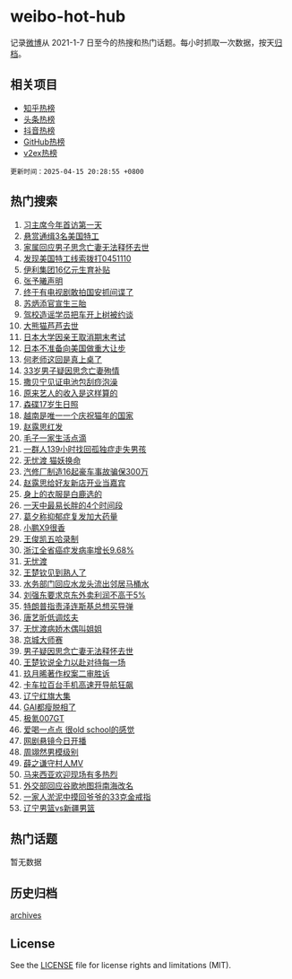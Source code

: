 # weibo-hot-hub

记录[微博](https://www.weibo.com)从 2021-1-7 日至今的热搜和热门话题。每小时抓取一次数据，按天[归档](archives)。

## 相关项目

- [知乎热榜](https://github.com/lonnyzhang423/zhihu-hot-hub)
- [头条热榜](https://github.com/lonnyzhang423/toutiao-hot-hub)
- [抖音热榜](https://github.com/lonnyzhang423/douyin-hot-hub)
- [GitHub热榜](https://github.com/lonnyzhang423/github-hot-hub)
- [v2ex热榜](https://github.com/lonnyzhang423/v2ex-hot-hub)


`更新时间：2025-04-15 20:28:55 +0800`

## 热门搜索

1. [习主席今年首访第一天](https://m.weibo.cn/search?containerid=100103type%3D1%26t%3D10%26q%3D%23%E4%B9%A0%E4%B8%BB%E5%B8%AD%E4%BB%8A%E5%B9%B4%E9%A6%96%E8%AE%BF%E7%AC%AC%E4%B8%80%E5%A4%A9%23&stream_entry_id=51&isnewpage=1&extparam=seat%3D1%26cate%3D10103%26dgr%3D0%26filter_type%3Drealtimehot%26stream_entry_id%3D51%26c_type%3D51%26pos%3D0%26q%3D%2523%25E4%25B9%25A0%25E4%25B8%25BB%25E5%25B8%25AD%25E4%25BB%258A%25E5%25B9%25B4%25E9%25A6%2596%25E8%25AE%25BF%25E7%25AC%25AC%25E4%25B8%2580%25E5%25A4%25A9%2523%26display_time%3D1744720134%26pre_seqid%3D17447201343970411768323)
1. [悬赏通缉3名美国特工](https://m.weibo.cn/search?containerid=100103type%3D1%26t%3D10%26q%3D%23%E6%82%AC%E8%B5%8F%E9%80%9A%E7%BC%893%E5%90%8D%E7%BE%8E%E5%9B%BD%E7%89%B9%E5%B7%A5%23&stream_entry_id=31&isnewpage=1&extparam=seat%3D1%26cate%3D5001%26lcate%3D5001%26stream_entry_id%3D31%26band_rank%3D1%26q%3D%2523%25E6%2582%25AC%25E8%25B5%258F%25E9%2580%259A%25E7%25BC%25893%25E5%2590%258D%25E7%25BE%258E%25E5%259B%25BD%25E7%2589%25B9%25E5%25B7%25A5%2523%26dgr%3D0%26realpos%3D1%26filter_type%3Drealtimehot%26pos%3D0%26c_type%3D31%26flag%3D0%26display_time%3D1744720134%26pre_seqid%3D17447201343970411768323)
1. [家属回应男子思念亡妻无法释怀去世](https://m.weibo.cn/search?containerid=100103type%3D1%26t%3D10%26q%3D%23%E5%AE%B6%E5%B1%9E%E5%9B%9E%E5%BA%94%E7%94%B7%E5%AD%90%E6%80%9D%E5%BF%B5%E4%BA%A1%E5%A6%BB%E6%97%A0%E6%B3%95%E9%87%8A%E6%80%80%E5%8E%BB%E4%B8%96%23&stream_entry_id=31&isnewpage=1&extparam=seat%3D1%26cate%3D5001%26lcate%3D5001%26stream_entry_id%3D31%26band_rank%3D2%26q%3D%2523%25E5%25AE%25B6%25E5%25B1%259E%25E5%259B%259E%25E5%25BA%2594%25E7%2594%25B7%25E5%25AD%2590%25E6%2580%259D%25E5%25BF%25B5%25E4%25BA%25A1%25E5%25A6%25BB%25E6%2597%25A0%25E6%25B3%2595%25E9%2587%258A%25E6%2580%2580%25E5%258E%25BB%25E4%25B8%2596%2523%26dgr%3D0%26realpos%3D2%26filter_type%3Drealtimehot%26pos%3D1%26c_type%3D31%26flag%3D1%26display_time%3D1744720134%26pre_seqid%3D17447201343970411768323)
1. [发现美国特工线索拨打0451110](https://m.weibo.cn/search?containerid=100103type%3D1%26t%3D10%26q%3D%23%E5%8F%91%E7%8E%B0%E7%BE%8E%E5%9B%BD%E7%89%B9%E5%B7%A5%E7%BA%BF%E7%B4%A2%E6%8B%A8%E6%89%930451110%23&stream_entry_id=31&isnewpage=1&extparam=seat%3D1%26cate%3D5001%26lcate%3D5001%26stream_entry_id%3D31%26band_rank%3D3%26q%3D%2523%25E5%258F%2591%25E7%258E%25B0%25E7%25BE%258E%25E5%259B%25BD%25E7%2589%25B9%25E5%25B7%25A5%25E7%25BA%25BF%25E7%25B4%25A2%25E6%258B%25A8%25E6%2589%25930451110%2523%26dgr%3D0%26realpos%3D3%26filter_type%3Drealtimehot%26pos%3D2%26c_type%3D31%26flag%3D0%26display_time%3D1744720134%26pre_seqid%3D17447201343970411768323)
1. [伊利集团16亿元生育补贴](https://m.weibo.cn/search?containerid=100103type%3D1%26t%3D10%26q%3D%23%E4%BC%8A%E5%88%A9%E9%9B%86%E5%9B%A216%E4%BA%BF%E5%85%83%E7%94%9F%E8%82%B2%E8%A1%A5%E8%B4%B4%23&stream_entry_id=31&isnewpage=1&extparam=seat%3D1%26cate%3D5001%26is_ad_pos%3D1%26lcate%3D5001%26stream_entry_id%3D31%26band_rank%3D4%26q%3D%2523%25E4%25BC%258A%25E5%2588%25A9%25E9%259B%2586%25E5%259B%25A216%25E4%25BA%25BF%25E5%2585%2583%25E7%2594%259F%25E8%2582%25B2%25E8%25A1%25A5%25E8%25B4%25B4%2523%26dgr%3D0%26adid%3D282710%26filter_type%3Drealtimehot%26pos%3D3%26c_type%3D31%26topic_ad%3D1%26display_time%3D1744720134%26pre_seqid%3D17447201343970411768323)
1. [张予曦声明](https://m.weibo.cn/search?containerid=100103type%3D1%26t%3D10%26q%3D%E5%BC%A0%E4%BA%88%E6%9B%A6%E5%A3%B0%E6%98%8E&stream_entry_id=31&isnewpage=1&extparam=seat%3D1%26cate%3D5001%26lcate%3D5001%26stream_entry_id%3D31%26band_rank%3D4%26q%3D%25E5%25BC%25A0%25E4%25BA%2588%25E6%259B%25A6%25E5%25A3%25B0%25E6%2598%258E%26dgr%3D0%26realpos%3D4%26filter_type%3Drealtimehot%26pos%3D4%26c_type%3D31%26flag%3D1%26display_time%3D1744720134%26pre_seqid%3D17447201343970411768323)
1. [终于有电视剧敢拍国安抓间谍了](https://m.weibo.cn/search?containerid=100103type%3D1%26t%3D10%26q%3D%E7%BB%88%E4%BA%8E%E6%9C%89%E7%94%B5%E8%A7%86%E5%89%A7%E6%95%A2%E6%8B%8D%E5%9B%BD%E5%AE%89%E6%8A%93%E9%97%B4%E8%B0%8D%E4%BA%86&stream_entry_id=31&isnewpage=1&extparam=seat%3D1%26cate%3D5001%26lcate%3D5001%26stream_entry_id%3D31%26band_rank%3D5%26q%3D%25E7%25BB%2588%25E4%25BA%258E%25E6%259C%2589%25E7%2594%25B5%25E8%25A7%2586%25E5%2589%25A7%25E6%2595%25A2%25E6%258B%258D%25E5%259B%25BD%25E5%25AE%2589%25E6%258A%2593%25E9%2597%25B4%25E8%25B0%258D%25E4%25BA%2586%26dgr%3D0%26realpos%3D5%26filter_type%3Drealtimehot%26pos%3D5%26c_type%3D31%26flag%3D1%26display_time%3D1744720134%26pre_seqid%3D17447201343970411768323)
1. [苏炳添官宣生三胎](https://m.weibo.cn/search?containerid=100103type%3D1%26t%3D10%26q%3D%23%E8%8B%8F%E7%82%B3%E6%B7%BB%E5%AE%98%E5%AE%A3%E7%94%9F%E4%B8%89%E8%83%8E%23&stream_entry_id=31&isnewpage=1&extparam=seat%3D1%26cate%3D5001%26lcate%3D5001%26stream_entry_id%3D31%26band_rank%3D6%26q%3D%2523%25E8%258B%258F%25E7%2582%25B3%25E6%25B7%25BB%25E5%25AE%2598%25E5%25AE%25A3%25E7%2594%259F%25E4%25B8%2589%25E8%2583%258E%2523%26dgr%3D0%26realpos%3D6%26filter_type%3Drealtimehot%26pos%3D6%26c_type%3D31%26flag%3D1%26display_time%3D1744720134%26pre_seqid%3D17447201343970411768323)
1. [驾校造谣学员把车开上树被约谈](https://m.weibo.cn/search?containerid=100103type%3D1%26t%3D10%26q%3D%23%E9%A9%BE%E6%A0%A1%E9%80%A0%E8%B0%A3%E5%AD%A6%E5%91%98%E6%8A%8A%E8%BD%A6%E5%BC%80%E4%B8%8A%E6%A0%91%E8%A2%AB%E7%BA%A6%E8%B0%88%23&stream_entry_id=31&isnewpage=1&extparam=seat%3D1%26cate%3D5001%26is_ad_pos%3D1%26lcate%3D5001%26stream_entry_id%3D31%26band_rank%3D7%26q%3D%2523%25E9%25A9%25BE%25E6%25A0%25A1%25E9%2580%25A0%25E8%25B0%25A3%25E5%25AD%25A6%25E5%2591%2598%25E6%258A%258A%25E8%25BD%25A6%25E5%25BC%2580%25E4%25B8%258A%25E6%25A0%2591%25E8%25A2%25AB%25E7%25BA%25A6%25E8%25B0%2588%2523%26dgr%3D0%26adid%3D282935%26filter_type%3Drealtimehot%26pos%3D7%26c_type%3D31%26display_time%3D1744720134%26pre_seqid%3D17447201343970411768323)
1. [大熊猫芦芦去世](https://m.weibo.cn/search?containerid=100103type%3D1%26t%3D10%26q%3D%23%E5%A4%A7%E7%86%8A%E7%8C%AB%E8%8A%A6%E8%8A%A6%E5%8E%BB%E4%B8%96%23&stream_entry_id=31&isnewpage=1&extparam=seat%3D1%26cate%3D5001%26lcate%3D5001%26stream_entry_id%3D31%26band_rank%3D7%26q%3D%2523%25E5%25A4%25A7%25E7%2586%258A%25E7%258C%25AB%25E8%258A%25A6%25E8%258A%25A6%25E5%258E%25BB%25E4%25B8%2596%2523%26dgr%3D0%26realpos%3D7%26filter_type%3Drealtimehot%26pos%3D8%26c_type%3D31%26flag%3D0%26display_time%3D1744720134%26pre_seqid%3D17447201343970411768323)
1. [日本大学因亲王取消期末考试](https://m.weibo.cn/search?containerid=100103type%3D1%26t%3D10%26q%3D%E6%97%A5%E6%9C%AC%E5%A4%A7%E5%AD%A6%E5%9B%A0%E4%BA%B2%E7%8E%8B%E5%8F%96%E6%B6%88%E6%9C%9F%E6%9C%AB%E8%80%83%E8%AF%95&stream_entry_id=31&isnewpage=1&extparam=seat%3D1%26cate%3D5001%26lcate%3D5001%26stream_entry_id%3D31%26band_rank%3D8%26q%3D%25E6%2597%25A5%25E6%259C%25AC%25E5%25A4%25A7%25E5%25AD%25A6%25E5%259B%25A0%25E4%25BA%25B2%25E7%258E%258B%25E5%258F%2596%25E6%25B6%2588%25E6%259C%259F%25E6%259C%25AB%25E8%2580%2583%25E8%25AF%2595%26dgr%3D0%26realpos%3D8%26filter_type%3Drealtimehot%26pos%3D9%26c_type%3D31%26flag%3D1%26display_time%3D1744720134%26pre_seqid%3D17447201343970411768323)
1. [日本不准备向美国做重大让步](https://m.weibo.cn/search?containerid=100103type%3D1%26t%3D10%26q%3D%23%E6%97%A5%E6%9C%AC%E4%B8%8D%E5%87%86%E5%A4%87%E5%90%91%E7%BE%8E%E5%9B%BD%E5%81%9A%E9%87%8D%E5%A4%A7%E8%AE%A9%E6%AD%A5%23&stream_entry_id=31&isnewpage=1&extparam=seat%3D1%26cate%3D5001%26lcate%3D5001%26stream_entry_id%3D31%26band_rank%3D9%26q%3D%2523%25E6%2597%25A5%25E6%259C%25AC%25E4%25B8%258D%25E5%2587%2586%25E5%25A4%2587%25E5%2590%2591%25E7%25BE%258E%25E5%259B%25BD%25E5%2581%259A%25E9%2587%258D%25E5%25A4%25A7%25E8%25AE%25A9%25E6%25AD%25A5%2523%26dgr%3D0%26realpos%3D9%26filter_type%3Drealtimehot%26pos%3D10%26c_type%3D31%26flag%3D0%26display_time%3D1744720134%26pre_seqid%3D17447201343970411768323)
1. [何老师这回是真上桌了](https://m.weibo.cn/search?containerid=100103type%3D1%26t%3D10%26q%3D%E4%BD%95%E8%80%81%E5%B8%88%E8%BF%99%E5%9B%9E%E6%98%AF%E7%9C%9F%E4%B8%8A%E6%A1%8C%E4%BA%86&stream_entry_id=31&isnewpage=1&extparam=seat%3D1%26cate%3D5001%26lcate%3D5001%26stream_entry_id%3D31%26band_rank%3D10%26q%3D%25E4%25BD%2595%25E8%2580%2581%25E5%25B8%2588%25E8%25BF%2599%25E5%259B%259E%25E6%2598%25AF%25E7%259C%259F%25E4%25B8%258A%25E6%25A1%258C%25E4%25BA%2586%26dgr%3D0%26realpos%3D10%26filter_type%3Drealtimehot%26pos%3D11%26c_type%3D31%26flag%3D0%26display_time%3D1744720134%26pre_seqid%3D17447201343970411768323)
1. [33岁男子疑因思念亡妻殉情](https://m.weibo.cn/search?containerid=100103type%3D1%26t%3D10%26q%3D%2333%E5%B2%81%E7%94%B7%E5%AD%90%E7%96%91%E5%9B%A0%E6%80%9D%E5%BF%B5%E4%BA%A1%E5%A6%BB%E6%AE%89%E6%83%85%23&stream_entry_id=31&isnewpage=1&extparam=seat%3D1%26cate%3D5001%26lcate%3D5001%26stream_entry_id%3D31%26band_rank%3D11%26q%3D%252333%25E5%25B2%2581%25E7%2594%25B7%25E5%25AD%2590%25E7%2596%2591%25E5%259B%25A0%25E6%2580%259D%25E5%25BF%25B5%25E4%25BA%25A1%25E5%25A6%25BB%25E6%25AE%2589%25E6%2583%2585%2523%26dgr%3D0%26realpos%3D11%26filter_type%3Drealtimehot%26pos%3D12%26c_type%3D31%26flag%3D1%26display_time%3D1744720134%26pre_seqid%3D17447201343970411768323)
1. [撒贝宁见证电池包刮痧泡澡](https://m.weibo.cn/search?containerid=100103type%3D1%26t%3D10%26q%3D%23%E6%92%92%E8%B4%9D%E5%AE%81%E8%A7%81%E8%AF%81%E7%94%B5%E6%B1%A0%E5%8C%85%E5%88%AE%E7%97%A7%E6%B3%A1%E6%BE%A1%23&stream_entry_id=31&isnewpage=1&extparam=seat%3D1%26cate%3D5001%26lcate%3D5001%26stream_entry_id%3D31%26band_rank%3D12%26q%3D%2523%25E6%2592%2592%25E8%25B4%259D%25E5%25AE%2581%25E8%25A7%2581%25E8%25AF%2581%25E7%2594%25B5%25E6%25B1%25A0%25E5%258C%2585%25E5%2588%25AE%25E7%2597%25A7%25E6%25B3%25A1%25E6%25BE%25A1%2523%26dgr%3D0%26realpos%3D12%26filter_type%3Drealtimehot%26pos%3D13%26c_type%3D31%26flag%3D1%26display_time%3D1744720134%26pre_seqid%3D17447201343970411768323)
1. [原来艺人的收入是这样算的](https://m.weibo.cn/search?containerid=100103type%3D1%26t%3D10%26q%3D%23%E5%8E%9F%E6%9D%A5%E8%89%BA%E4%BA%BA%E7%9A%84%E6%94%B6%E5%85%A5%E6%98%AF%E8%BF%99%E6%A0%B7%E7%AE%97%E7%9A%84%23&stream_entry_id=31&isnewpage=1&extparam=seat%3D1%26cate%3D5001%26lcate%3D5001%26stream_entry_id%3D31%26band_rank%3D13%26q%3D%2523%25E5%258E%259F%25E6%259D%25A5%25E8%2589%25BA%25E4%25BA%25BA%25E7%259A%2584%25E6%2594%25B6%25E5%2585%25A5%25E6%2598%25AF%25E8%25BF%2599%25E6%25A0%25B7%25E7%25AE%2597%25E7%259A%2584%2523%26dgr%3D0%26realpos%3D13%26filter_type%3Drealtimehot%26pos%3D14%26c_type%3D31%26flag%3D2%26display_time%3D1744720134%26pre_seqid%3D17447201343970411768323)
1. [森碟17岁生日照](https://m.weibo.cn/search?containerid=100103type%3D1%26t%3D10%26q%3D%23%E6%A3%AE%E7%A2%9F17%E5%B2%81%E7%94%9F%E6%97%A5%E7%85%A7%23&stream_entry_id=31&isnewpage=1&extparam=seat%3D1%26cate%3D5001%26lcate%3D5001%26stream_entry_id%3D31%26band_rank%3D14%26q%3D%2523%25E6%25A3%25AE%25E7%25A2%259F17%25E5%25B2%2581%25E7%2594%259F%25E6%2597%25A5%25E7%2585%25A7%2523%26dgr%3D0%26realpos%3D14%26filter_type%3Drealtimehot%26pos%3D15%26c_type%3D31%26flag%3D2%26display_time%3D1744720134%26pre_seqid%3D17447201343970411768323)
1. [越南是唯一一个庆祝猫年的国家](https://m.weibo.cn/search?containerid=100103type%3D1%26t%3D10%26q%3D%23%E8%B6%8A%E5%8D%97%E6%98%AF%E5%94%AF%E4%B8%80%E4%B8%80%E4%B8%AA%E5%BA%86%E7%A5%9D%E7%8C%AB%E5%B9%B4%E7%9A%84%E5%9B%BD%E5%AE%B6%23&stream_entry_id=31&isnewpage=1&extparam=seat%3D1%26cate%3D5001%26lcate%3D5001%26stream_entry_id%3D31%26band_rank%3D15%26q%3D%2523%25E8%25B6%258A%25E5%258D%2597%25E6%2598%25AF%25E5%2594%25AF%25E4%25B8%2580%25E4%25B8%2580%25E4%25B8%25AA%25E5%25BA%2586%25E7%25A5%259D%25E7%258C%25AB%25E5%25B9%25B4%25E7%259A%2584%25E5%259B%25BD%25E5%25AE%25B6%2523%26dgr%3D0%26realpos%3D15%26filter_type%3Drealtimehot%26pos%3D16%26c_type%3D31%26flag%3D1%26display_time%3D1744720134%26pre_seqid%3D17447201343970411768323)
1. [赵露思红发](https://m.weibo.cn/search?containerid=100103type%3D1%26t%3D10%26q%3D%23%E8%B5%B5%E9%9C%B2%E6%80%9D%E7%BA%A2%E5%8F%91%23&stream_entry_id=31&isnewpage=1&extparam=seat%3D1%26cate%3D5001%26lcate%3D5001%26stream_entry_id%3D31%26band_rank%3D16%26q%3D%2523%25E8%25B5%25B5%25E9%259C%25B2%25E6%2580%259D%25E7%25BA%25A2%25E5%258F%2591%2523%26dgr%3D0%26realpos%3D16%26filter_type%3Drealtimehot%26pos%3D17%26c_type%3D31%26flag%3D0%26display_time%3D1744720134%26pre_seqid%3D17447201343970411768323)
1. [毛子一家生活点滴](https://m.weibo.cn/search?containerid=100103type%3D1%26t%3D10%26q%3D%E6%AF%9B%E5%AD%90%E4%B8%80%E5%AE%B6%E7%94%9F%E6%B4%BB%E7%82%B9%E6%BB%B4&stream_entry_id=31&isnewpage=1&extparam=seat%3D1%26cate%3D5001%26lcate%3D5001%26stream_entry_id%3D31%26band_rank%3D17%26q%3D%25E6%25AF%259B%25E5%25AD%2590%25E4%25B8%2580%25E5%25AE%25B6%25E7%2594%259F%25E6%25B4%25BB%25E7%2582%25B9%25E6%25BB%25B4%26dgr%3D0%26realpos%3D17%26filter_type%3Drealtimehot%26pos%3D18%26c_type%3D31%26flag%3D1%26display_time%3D1744720134%26pre_seqid%3D17447201343970411768323)
1. [一群人139小时找回孤独症走失男孩](https://m.weibo.cn/search?containerid=100103type%3D1%26t%3D10%26q%3D%23%E4%B8%80%E7%BE%A4%E4%BA%BA139%E5%B0%8F%E6%97%B6%E6%89%BE%E5%9B%9E%E5%AD%A4%E7%8B%AC%E7%97%87%E8%B5%B0%E5%A4%B1%E7%94%B7%E5%AD%A9%23&stream_entry_id=31&isnewpage=1&extparam=seat%3D1%26cate%3D5001%26lcate%3D5001%26stream_entry_id%3D31%26band_rank%3D18%26q%3D%2523%25E4%25B8%2580%25E7%25BE%25A4%25E4%25BA%25BA139%25E5%25B0%258F%25E6%2597%25B6%25E6%2589%25BE%25E5%259B%259E%25E5%25AD%25A4%25E7%258B%25AC%25E7%2597%2587%25E8%25B5%25B0%25E5%25A4%25B1%25E7%2594%25B7%25E5%25AD%25A9%2523%26dgr%3D0%26realpos%3D18%26filter_type%3Drealtimehot%26pos%3D19%26c_type%3D31%26flag%3D32768%26display_time%3D1744720134%26pre_seqid%3D17447201343970411768323)
1. [无忧渡 猫妖换命](https://m.weibo.cn/search?containerid=100103type%3D1%26t%3D10%26q%3D%E6%97%A0%E5%BF%A7%E6%B8%A1+%E7%8C%AB%E5%A6%96%E6%8D%A2%E5%91%BD&stream_entry_id=31&isnewpage=1&extparam=seat%3D1%26cate%3D5001%26lcate%3D5001%26stream_entry_id%3D31%26band_rank%3D19%26q%3D%25E6%2597%25A0%25E5%25BF%25A7%25E6%25B8%25A1%2520%25E7%258C%25AB%25E5%25A6%2596%25E6%258D%25A2%25E5%2591%25BD%26dgr%3D0%26realpos%3D19%26filter_type%3Drealtimehot%26pos%3D20%26c_type%3D31%26flag%3D1%26display_time%3D1744720134%26pre_seqid%3D17447201343970411768323)
1. [汽修厂制造16起豪车事故骗保300万](https://m.weibo.cn/search?containerid=100103type%3D1%26t%3D10%26q%3D%23%E6%B1%BD%E4%BF%AE%E5%8E%82%E5%88%B6%E9%80%A016%E8%B5%B7%E8%B1%AA%E8%BD%A6%E4%BA%8B%E6%95%85%E9%AA%97%E4%BF%9D300%E4%B8%87%23&stream_entry_id=31&isnewpage=1&extparam=seat%3D1%26cate%3D5001%26lcate%3D5001%26stream_entry_id%3D31%26band_rank%3D20%26q%3D%2523%25E6%25B1%25BD%25E4%25BF%25AE%25E5%258E%2582%25E5%2588%25B6%25E9%2580%25A016%25E8%25B5%25B7%25E8%25B1%25AA%25E8%25BD%25A6%25E4%25BA%258B%25E6%2595%2585%25E9%25AA%2597%25E4%25BF%259D300%25E4%25B8%2587%2523%26dgr%3D0%26realpos%3D20%26filter_type%3Drealtimehot%26pos%3D21%26c_type%3D31%26flag%3D1%26display_time%3D1744720134%26pre_seqid%3D17447201343970411768323)
1. [赵露思给好友新店开业当嘉宾](https://m.weibo.cn/search?containerid=100103type%3D1%26t%3D10%26q%3D%23%E8%B5%B5%E9%9C%B2%E6%80%9D%E7%BB%99%E5%A5%BD%E5%8F%8B%E6%96%B0%E5%BA%97%E5%BC%80%E4%B8%9A%E5%BD%93%E5%98%89%E5%AE%BE%23&stream_entry_id=31&isnewpage=1&extparam=seat%3D1%26cate%3D5001%26lcate%3D5001%26stream_entry_id%3D31%26band_rank%3D21%26q%3D%2523%25E8%25B5%25B5%25E9%259C%25B2%25E6%2580%259D%25E7%25BB%2599%25E5%25A5%25BD%25E5%258F%258B%25E6%2596%25B0%25E5%25BA%2597%25E5%25BC%2580%25E4%25B8%259A%25E5%25BD%2593%25E5%2598%2589%25E5%25AE%25BE%2523%26dgr%3D0%26realpos%3D21%26filter_type%3Drealtimehot%26pos%3D22%26c_type%3D31%26flag%3D1%26display_time%3D1744720134%26pre_seqid%3D17447201343970411768323)
1. [身上的衣服是白鹿选的](https://m.weibo.cn/search?containerid=100103type%3D1%26t%3D10%26q%3D%E8%BA%AB%E4%B8%8A%E7%9A%84%E8%A1%A3%E6%9C%8D%E6%98%AF%E7%99%BD%E9%B9%BF%E9%80%89%E7%9A%84&stream_entry_id=31&isnewpage=1&extparam=seat%3D1%26cate%3D5001%26lcate%3D5001%26stream_entry_id%3D31%26band_rank%3D22%26q%3D%25E8%25BA%25AB%25E4%25B8%258A%25E7%259A%2584%25E8%25A1%25A3%25E6%259C%258D%25E6%2598%25AF%25E7%2599%25BD%25E9%25B9%25BF%25E9%2580%2589%25E7%259A%2584%26dgr%3D0%26realpos%3D22%26filter_type%3Drealtimehot%26pos%3D23%26c_type%3D31%26flag%3D1%26display_time%3D1744720134%26pre_seqid%3D17447201343970411768323)
1. [一天中最易长胖的4个时间段](https://m.weibo.cn/search?containerid=100103type%3D1%26t%3D10%26q%3D%23%E4%B8%80%E5%A4%A9%E4%B8%AD%E6%9C%80%E6%98%93%E9%95%BF%E8%83%96%E7%9A%844%E4%B8%AA%E6%97%B6%E9%97%B4%E6%AE%B5%23&stream_entry_id=31&isnewpage=1&extparam=seat%3D1%26cate%3D5001%26lcate%3D5001%26stream_entry_id%3D31%26band_rank%3D23%26q%3D%2523%25E4%25B8%2580%25E5%25A4%25A9%25E4%25B8%25AD%25E6%259C%2580%25E6%2598%2593%25E9%2595%25BF%25E8%2583%2596%25E7%259A%25844%25E4%25B8%25AA%25E6%2597%25B6%25E9%2597%25B4%25E6%25AE%25B5%2523%26dgr%3D0%26realpos%3D23%26filter_type%3Drealtimehot%26pos%3D24%26c_type%3D31%26flag%3D0%26display_time%3D1744720134%26pre_seqid%3D17447201343970411768323)
1. [葛夕称抑郁症复发加大药量](https://m.weibo.cn/search?containerid=100103type%3D1%26t%3D10%26q%3D%23%E8%91%9B%E5%A4%95%E7%A7%B0%E6%8A%91%E9%83%81%E7%97%87%E5%A4%8D%E5%8F%91%E5%8A%A0%E5%A4%A7%E8%8D%AF%E9%87%8F%23&stream_entry_id=31&isnewpage=1&extparam=seat%3D1%26cate%3D5001%26lcate%3D5001%26stream_entry_id%3D31%26band_rank%3D24%26q%3D%2523%25E8%2591%259B%25E5%25A4%2595%25E7%25A7%25B0%25E6%258A%2591%25E9%2583%2581%25E7%2597%2587%25E5%25A4%258D%25E5%258F%2591%25E5%258A%25A0%25E5%25A4%25A7%25E8%258D%25AF%25E9%2587%258F%2523%26dgr%3D0%26realpos%3D24%26filter_type%3Drealtimehot%26pos%3D25%26c_type%3D31%26flag%3D2%26display_time%3D1744720134%26pre_seqid%3D17447201343970411768323)
1. [小鹏X9很香](https://m.weibo.cn/search?containerid=100103type%3D1%26t%3D10%26q%3D%23%E5%B0%8F%E9%B9%8FX9%E5%BE%88%E9%A6%99%23&stream_entry_id=31&isnewpage=1&extparam=seat%3D1%26cate%3D5001%26lcate%3D5001%26stream_entry_id%3D31%26band_rank%3D25%26q%3D%2523%25E5%25B0%258F%25E9%25B9%258FX9%25E5%25BE%2588%25E9%25A6%2599%2523%26dgr%3D0%26realpos%3D25%26filter_type%3Drealtimehot%26pos%3D26%26c_type%3D31%26flag%3D1%26display_time%3D1744720134%26pre_seqid%3D17447201343970411768323)
1. [王俊凯五哈录制](https://m.weibo.cn/search?containerid=100103type%3D1%26t%3D10%26q%3D%23%E7%8E%8B%E4%BF%8A%E5%87%AF%E4%BA%94%E5%93%88%E5%BD%95%E5%88%B6%23&stream_entry_id=31&isnewpage=1&extparam=seat%3D1%26cate%3D5001%26lcate%3D5001%26stream_entry_id%3D31%26band_rank%3D26%26q%3D%2523%25E7%258E%258B%25E4%25BF%258A%25E5%2587%25AF%25E4%25BA%2594%25E5%2593%2588%25E5%25BD%2595%25E5%2588%25B6%2523%26dgr%3D0%26realpos%3D26%26filter_type%3Drealtimehot%26pos%3D27%26c_type%3D31%26flag%3D1%26display_time%3D1744720134%26pre_seqid%3D17447201343970411768323)
1. [浙江全省癌症发病率增长9.68%](https://m.weibo.cn/search?containerid=100103type%3D1%26t%3D10%26q%3D%23%E6%B5%99%E6%B1%9F%E5%85%A8%E7%9C%81%E7%99%8C%E7%97%87%E5%8F%91%E7%97%85%E7%8E%87%E5%A2%9E%E9%95%BF9.68%25%23&stream_entry_id=31&isnewpage=1&extparam=seat%3D1%26cate%3D5001%26lcate%3D5001%26stream_entry_id%3D31%26band_rank%3D27%26q%3D%2523%25E6%25B5%2599%25E6%25B1%259F%25E5%2585%25A8%25E7%259C%2581%25E7%2599%258C%25E7%2597%2587%25E5%258F%2591%25E7%2597%2585%25E7%258E%2587%25E5%25A2%259E%25E9%2595%25BF9.68%2525%2523%26dgr%3D0%26realpos%3D27%26filter_type%3Drealtimehot%26pos%3D28%26c_type%3D31%26flag%3D1%26display_time%3D1744720134%26pre_seqid%3D17447201343970411768323)
1. [无忧渡](https://m.weibo.cn/search?containerid=100103type%3D1%26t%3D10%26q%3D%E6%97%A0%E5%BF%A7%E6%B8%A1&stream_entry_id=31&isnewpage=1&extparam=seat%3D1%26cate%3D5001%26lcate%3D5001%26stream_entry_id%3D31%26band_rank%3D28%26q%3D%25E6%2597%25A0%25E5%25BF%25A7%25E6%25B8%25A1%26dgr%3D0%26realpos%3D28%26filter_type%3Drealtimehot%26pos%3D29%26c_type%3D31%26flag%3D0%26display_time%3D1744720134%26pre_seqid%3D17447201343970411768323)
1. [王楚钦见到熟人了](https://m.weibo.cn/search?containerid=100103type%3D1%26t%3D10%26q%3D%23%E7%8E%8B%E6%A5%9A%E9%92%A6%E8%A7%81%E5%88%B0%E7%86%9F%E4%BA%BA%E4%BA%86%23&stream_entry_id=31&isnewpage=1&extparam=seat%3D1%26cate%3D5001%26lcate%3D5001%26stream_entry_id%3D31%26band_rank%3D29%26q%3D%2523%25E7%258E%258B%25E6%25A5%259A%25E9%2592%25A6%25E8%25A7%2581%25E5%2588%25B0%25E7%2586%259F%25E4%25BA%25BA%25E4%25BA%2586%2523%26dgr%3D0%26realpos%3D29%26filter_type%3Drealtimehot%26pos%3D30%26c_type%3D31%26flag%3D1%26display_time%3D1744720134%26pre_seqid%3D17447201343970411768323)
1. [水务部门回应水龙头流出邻居马桶水](https://m.weibo.cn/search?containerid=100103type%3D1%26t%3D10%26q%3D%23%E6%B0%B4%E5%8A%A1%E9%83%A8%E9%97%A8%E5%9B%9E%E5%BA%94%E6%B0%B4%E9%BE%99%E5%A4%B4%E6%B5%81%E5%87%BA%E9%82%BB%E5%B1%85%E9%A9%AC%E6%A1%B6%E6%B0%B4%23&stream_entry_id=31&isnewpage=1&extparam=seat%3D1%26cate%3D5001%26lcate%3D5001%26stream_entry_id%3D31%26band_rank%3D30%26q%3D%2523%25E6%25B0%25B4%25E5%258A%25A1%25E9%2583%25A8%25E9%2597%25A8%25E5%259B%259E%25E5%25BA%2594%25E6%25B0%25B4%25E9%25BE%2599%25E5%25A4%25B4%25E6%25B5%2581%25E5%2587%25BA%25E9%2582%25BB%25E5%25B1%2585%25E9%25A9%25AC%25E6%25A1%25B6%25E6%25B0%25B4%2523%26dgr%3D0%26realpos%3D30%26filter_type%3Drealtimehot%26pos%3D31%26c_type%3D31%26flag%3D1%26display_time%3D1744720134%26pre_seqid%3D17447201343970411768323)
1. [刘强东要求京东外卖利润不高于5%](https://m.weibo.cn/search?containerid=100103type%3D1%26t%3D10%26q%3D%23%E5%88%98%E5%BC%BA%E4%B8%9C%E8%A6%81%E6%B1%82%E4%BA%AC%E4%B8%9C%E5%A4%96%E5%8D%96%E5%88%A9%E6%B6%A6%E4%B8%8D%E9%AB%98%E4%BA%8E5%25%23&stream_entry_id=31&isnewpage=1&extparam=seat%3D1%26cate%3D5001%26lcate%3D5001%26stream_entry_id%3D31%26band_rank%3D31%26q%3D%2523%25E5%2588%2598%25E5%25BC%25BA%25E4%25B8%259C%25E8%25A6%2581%25E6%25B1%2582%25E4%25BA%25AC%25E4%25B8%259C%25E5%25A4%2596%25E5%258D%2596%25E5%2588%25A9%25E6%25B6%25A6%25E4%25B8%258D%25E9%25AB%2598%25E4%25BA%258E5%2525%2523%26dgr%3D0%26realpos%3D31%26filter_type%3Drealtimehot%26pos%3D32%26c_type%3D31%26flag%3D0%26display_time%3D1744720134%26pre_seqid%3D17447201343970411768323)
1. [特朗普指责泽连斯基总想买导弹](https://m.weibo.cn/search?containerid=100103type%3D1%26t%3D10%26q%3D%23%E7%89%B9%E6%9C%97%E6%99%AE%E6%8C%87%E8%B4%A3%E6%B3%BD%E8%BF%9E%E6%96%AF%E5%9F%BA%E6%80%BB%E6%83%B3%E4%B9%B0%E5%AF%BC%E5%BC%B9%23&stream_entry_id=31&isnewpage=1&extparam=seat%3D1%26cate%3D5001%26lcate%3D5001%26stream_entry_id%3D31%26band_rank%3D32%26q%3D%2523%25E7%2589%25B9%25E6%259C%2597%25E6%2599%25AE%25E6%258C%2587%25E8%25B4%25A3%25E6%25B3%25BD%25E8%25BF%259E%25E6%2596%25AF%25E5%259F%25BA%25E6%2580%25BB%25E6%2583%25B3%25E4%25B9%25B0%25E5%25AF%25BC%25E5%25BC%25B9%2523%26dgr%3D0%26realpos%3D32%26filter_type%3Drealtimehot%26pos%3D33%26c_type%3D31%26flag%3D1%26display_time%3D1744720134%26pre_seqid%3D17447201343970411768323)
1. [唐艺昕低调炫夫](https://m.weibo.cn/search?containerid=100103type%3D1%26t%3D10%26q%3D%E5%94%90%E8%89%BA%E6%98%95%E4%BD%8E%E8%B0%83%E7%82%AB%E5%A4%AB&stream_entry_id=31&isnewpage=1&extparam=seat%3D1%26cate%3D5001%26lcate%3D5001%26stream_entry_id%3D31%26band_rank%3D33%26q%3D%25E5%2594%2590%25E8%2589%25BA%25E6%2598%2595%25E4%25BD%258E%25E8%25B0%2583%25E7%2582%25AB%25E5%25A4%25AB%26dgr%3D0%26realpos%3D33%26filter_type%3Drealtimehot%26pos%3D34%26c_type%3D31%26flag%3D0%26display_time%3D1744720134%26pre_seqid%3D17447201343970411768323)
1. [无忧渡病娇木偶叫姐姐](https://m.weibo.cn/search?containerid=100103type%3D1%26t%3D10%26q%3D%E6%97%A0%E5%BF%A7%E6%B8%A1%E7%97%85%E5%A8%87%E6%9C%A8%E5%81%B6%E5%8F%AB%E5%A7%90%E5%A7%90&stream_entry_id=31&isnewpage=1&extparam=seat%3D1%26cate%3D5001%26lcate%3D5001%26stream_entry_id%3D31%26band_rank%3D34%26q%3D%25E6%2597%25A0%25E5%25BF%25A7%25E6%25B8%25A1%25E7%2597%2585%25E5%25A8%2587%25E6%259C%25A8%25E5%2581%25B6%25E5%258F%25AB%25E5%25A7%2590%25E5%25A7%2590%26dgr%3D0%26realpos%3D34%26filter_type%3Drealtimehot%26pos%3D35%26c_type%3D31%26flag%3D1%26display_time%3D1744720134%26pre_seqid%3D17447201343970411768323)
1. [京城大师赛](https://m.weibo.cn/search?containerid=100103type%3D1%26t%3D10%26q%3D%23%E4%BA%AC%E5%9F%8E%E5%A4%A7%E5%B8%88%E8%B5%9B%23&stream_entry_id=31&isnewpage=1&extparam=seat%3D1%26cate%3D5001%26lcate%3D5001%26stream_entry_id%3D31%26band_rank%3D35%26q%3D%2523%25E4%25BA%25AC%25E5%259F%258E%25E5%25A4%25A7%25E5%25B8%2588%25E8%25B5%259B%2523%26dgr%3D0%26realpos%3D35%26filter_type%3Drealtimehot%26pos%3D36%26c_type%3D31%26flag%3D1%26display_time%3D1744720134%26pre_seqid%3D17447201343970411768323)
1. [男子疑因思念亡妻无法释怀去世](https://m.weibo.cn/search?containerid=100103type%3D1%26t%3D10%26q%3D%23%E7%94%B7%E5%AD%90%E7%96%91%E5%9B%A0%E6%80%9D%E5%BF%B5%E4%BA%A1%E5%A6%BB%E6%97%A0%E6%B3%95%E9%87%8A%E6%80%80%E5%8E%BB%E4%B8%96%23&stream_entry_id=31&isnewpage=1&extparam=seat%3D1%26cate%3D5001%26lcate%3D5001%26stream_entry_id%3D31%26band_rank%3D36%26q%3D%2523%25E7%2594%25B7%25E5%25AD%2590%25E7%2596%2591%25E5%259B%25A0%25E6%2580%259D%25E5%25BF%25B5%25E4%25BA%25A1%25E5%25A6%25BB%25E6%2597%25A0%25E6%25B3%2595%25E9%2587%258A%25E6%2580%2580%25E5%258E%25BB%25E4%25B8%2596%2523%26dgr%3D0%26realpos%3D36%26filter_type%3Drealtimehot%26pos%3D37%26c_type%3D31%26flag%3D1%26display_time%3D1744720134%26pre_seqid%3D17447201343970411768323)
1. [王楚钦说全力以赴对待每一场](https://m.weibo.cn/search?containerid=100103type%3D1%26t%3D10%26q%3D%23%E7%8E%8B%E6%A5%9A%E9%92%A6%E8%AF%B4%E5%85%A8%E5%8A%9B%E4%BB%A5%E8%B5%B4%E5%AF%B9%E5%BE%85%E6%AF%8F%E4%B8%80%E5%9C%BA%23&stream_entry_id=31&isnewpage=1&extparam=seat%3D1%26cate%3D5001%26lcate%3D5001%26stream_entry_id%3D31%26band_rank%3D37%26q%3D%2523%25E7%258E%258B%25E6%25A5%259A%25E9%2592%25A6%25E8%25AF%25B4%25E5%2585%25A8%25E5%258A%259B%25E4%25BB%25A5%25E8%25B5%25B4%25E5%25AF%25B9%25E5%25BE%2585%25E6%25AF%258F%25E4%25B8%2580%25E5%259C%25BA%2523%26dgr%3D0%26realpos%3D37%26filter_type%3Drealtimehot%26pos%3D38%26c_type%3D31%26flag%3D0%26display_time%3D1744720134%26pre_seqid%3D17447201343970411768323)
1. [玖月晞著作权案二审胜诉](https://m.weibo.cn/search?containerid=100103type%3D1%26t%3D10%26q%3D%23%E7%8E%96%E6%9C%88%E6%99%9E%E8%91%97%E4%BD%9C%E6%9D%83%E6%A1%88%E4%BA%8C%E5%AE%A1%E8%83%9C%E8%AF%89%23&stream_entry_id=31&isnewpage=1&extparam=seat%3D1%26cate%3D5001%26lcate%3D5001%26stream_entry_id%3D31%26band_rank%3D38%26q%3D%2523%25E7%258E%2596%25E6%259C%2588%25E6%2599%259E%25E8%2591%2597%25E4%25BD%259C%25E6%259D%2583%25E6%25A1%2588%25E4%25BA%258C%25E5%25AE%25A1%25E8%2583%259C%25E8%25AF%2589%2523%26dgr%3D0%26realpos%3D38%26filter_type%3Drealtimehot%26pos%3D39%26c_type%3D31%26flag%3D1%26display_time%3D1744720134%26pre_seqid%3D17447201343970411768323)
1. [卡车拉百台手机高速开导航狂飙](https://m.weibo.cn/search?containerid=100103type%3D1%26t%3D10%26q%3D%E5%8D%A1%E8%BD%A6%E6%8B%89%E7%99%BE%E5%8F%B0%E6%89%8B%E6%9C%BA%E9%AB%98%E9%80%9F%E5%BC%80%E5%AF%BC%E8%88%AA%E7%8B%82%E9%A3%99&stream_entry_id=31&isnewpage=1&extparam=seat%3D1%26cate%3D5001%26lcate%3D5001%26stream_entry_id%3D31%26band_rank%3D39%26q%3D%25E5%258D%25A1%25E8%25BD%25A6%25E6%258B%2589%25E7%2599%25BE%25E5%258F%25B0%25E6%2589%258B%25E6%259C%25BA%25E9%25AB%2598%25E9%2580%259F%25E5%25BC%2580%25E5%25AF%25BC%25E8%2588%25AA%25E7%258B%2582%25E9%25A3%2599%26dgr%3D0%26realpos%3D39%26filter_type%3Drealtimehot%26pos%3D40%26c_type%3D31%26flag%3D1%26display_time%3D1744720134%26pre_seqid%3D17447201343970411768323)
1. [辽宁红旗大集](https://m.weibo.cn/search?containerid=100103type%3D1%26t%3D10%26q%3D%E8%BE%BD%E5%AE%81%E7%BA%A2%E6%97%97%E5%A4%A7%E9%9B%86&stream_entry_id=31&isnewpage=1&extparam=seat%3D1%26cate%3D5001%26lcate%3D5001%26stream_entry_id%3D31%26band_rank%3D40%26q%3D%25E8%25BE%25BD%25E5%25AE%2581%25E7%25BA%25A2%25E6%2597%2597%25E5%25A4%25A7%25E9%259B%2586%26dgr%3D0%26realpos%3D40%26filter_type%3Drealtimehot%26pos%3D41%26c_type%3D31%26flag%3D1%26display_time%3D1744720134%26pre_seqid%3D17447201343970411768323)
1. [GAI都瘦脱相了](https://m.weibo.cn/search?containerid=100103type%3D1%26t%3D10%26q%3DGAI%E9%83%BD%E7%98%A6%E8%84%B1%E7%9B%B8%E4%BA%86&stream_entry_id=31&isnewpage=1&extparam=seat%3D1%26cate%3D5001%26lcate%3D5001%26stream_entry_id%3D31%26band_rank%3D41%26q%3DGAI%25E9%2583%25BD%25E7%2598%25A6%25E8%2584%25B1%25E7%259B%25B8%25E4%25BA%2586%26dgr%3D0%26realpos%3D41%26filter_type%3Drealtimehot%26pos%3D42%26c_type%3D31%26flag%3D0%26display_time%3D1744720134%26pre_seqid%3D17447201343970411768323)
1. [极氪007GT](https://m.weibo.cn/search?containerid=100103type%3D1%26t%3D10%26q%3D%E6%9E%81%E6%B0%AA007GT&stream_entry_id=31&isnewpage=1&extparam=seat%3D1%26cate%3D5001%26lcate%3D5001%26stream_entry_id%3D31%26band_rank%3D42%26q%3D%25E6%259E%2581%25E6%25B0%25AA007GT%26dgr%3D0%26realpos%3D42%26filter_type%3Drealtimehot%26pos%3D43%26c_type%3D31%26flag%3D1%26display_time%3D1744720134%26pre_seqid%3D17447201343970411768323)
1. [爱喝一点点 很old school的感觉](https://m.weibo.cn/search?containerid=100103type%3D1%26t%3D10%26q%3D%E7%88%B1%E5%96%9D%E4%B8%80%E7%82%B9%E7%82%B9+%E5%BE%88old+school%E7%9A%84%E6%84%9F%E8%A7%89&stream_entry_id=31&isnewpage=1&extparam=seat%3D1%26cate%3D5001%26lcate%3D5001%26stream_entry_id%3D31%26band_rank%3D43%26q%3D%25E7%2588%25B1%25E5%2596%259D%25E4%25B8%2580%25E7%2582%25B9%25E7%2582%25B9%2520%25E5%25BE%2588old%2520school%25E7%259A%2584%25E6%2584%259F%25E8%25A7%2589%26dgr%3D0%26realpos%3D43%26filter_type%3Drealtimehot%26pos%3D44%26c_type%3D31%26flag%3D1%26display_time%3D1744720134%26pre_seqid%3D17447201343970411768323)
1. [网剧悬镜今日开播](https://m.weibo.cn/search?containerid=100103type%3D1%26t%3D10%26q%3D%23%E7%BD%91%E5%89%A7%E6%82%AC%E9%95%9C%E4%BB%8A%E6%97%A5%E5%BC%80%E6%92%AD%23&stream_entry_id=31&isnewpage=1&extparam=seat%3D1%26cate%3D5001%26lcate%3D5001%26stream_entry_id%3D31%26band_rank%3D44%26q%3D%2523%25E7%25BD%2591%25E5%2589%25A7%25E6%2582%25AC%25E9%2595%259C%25E4%25BB%258A%25E6%2597%25A5%25E5%25BC%2580%25E6%2592%25AD%2523%26dgr%3D0%26realpos%3D44%26filter_type%3Drealtimehot%26pos%3D45%26c_type%3D31%26flag%3D0%26display_time%3D1744720134%26pre_seqid%3D17447201343970411768323)
1. [周翊然男模级别](https://m.weibo.cn/search?containerid=100103type%3D1%26t%3D10%26q%3D%E5%91%A8%E7%BF%8A%E7%84%B6%E7%94%B7%E6%A8%A1%E7%BA%A7%E5%88%AB&stream_entry_id=31&isnewpage=1&extparam=seat%3D1%26cate%3D5001%26lcate%3D5001%26stream_entry_id%3D31%26band_rank%3D45%26q%3D%25E5%2591%25A8%25E7%25BF%258A%25E7%2584%25B6%25E7%2594%25B7%25E6%25A8%25A1%25E7%25BA%25A7%25E5%2588%25AB%26dgr%3D0%26realpos%3D45%26filter_type%3Drealtimehot%26pos%3D46%26c_type%3D31%26flag%3D1%26display_time%3D1744720134%26pre_seqid%3D17447201343970411768323)
1. [薛之谦守村人MV](https://m.weibo.cn/search?containerid=100103type%3D1%26t%3D10%26q%3D%23%E8%96%9B%E4%B9%8B%E8%B0%A6%E5%AE%88%E6%9D%91%E4%BA%BAMV%23&stream_entry_id=31&isnewpage=1&extparam=seat%3D1%26cate%3D5001%26lcate%3D5001%26stream_entry_id%3D31%26band_rank%3D46%26q%3D%2523%25E8%2596%259B%25E4%25B9%258B%25E8%25B0%25A6%25E5%25AE%2588%25E6%259D%2591%25E4%25BA%25BAMV%2523%26dgr%3D0%26realpos%3D46%26filter_type%3Drealtimehot%26pos%3D47%26c_type%3D31%26flag%3D1%26display_time%3D1744720134%26pre_seqid%3D17447201343970411768323)
1. [马来西亚欢迎现场有多热烈](https://m.weibo.cn/search?containerid=100103type%3D1%26t%3D10%26q%3D%23%E9%A9%AC%E6%9D%A5%E8%A5%BF%E4%BA%9A%E6%AC%A2%E8%BF%8E%E7%8E%B0%E5%9C%BA%E6%9C%89%E5%A4%9A%E7%83%AD%E7%83%88%23&stream_entry_id=31&isnewpage=1&extparam=seat%3D1%26cate%3D5001%26lcate%3D5001%26stream_entry_id%3D31%26band_rank%3D47%26q%3D%2523%25E9%25A9%25AC%25E6%259D%25A5%25E8%25A5%25BF%25E4%25BA%259A%25E6%25AC%25A2%25E8%25BF%258E%25E7%258E%25B0%25E5%259C%25BA%25E6%259C%2589%25E5%25A4%259A%25E7%2583%25AD%25E7%2583%2588%2523%26dgr%3D0%26realpos%3D47%26filter_type%3Drealtimehot%26pos%3D48%26c_type%3D31%26flag%3D1%26display_time%3D1744720134%26pre_seqid%3D17447201343970411768323)
1. [外交部回应谷歌地图将南海改名](https://m.weibo.cn/search?containerid=100103type%3D1%26t%3D10%26q%3D%23%E5%A4%96%E4%BA%A4%E9%83%A8%E5%9B%9E%E5%BA%94%E8%B0%B7%E6%AD%8C%E5%9C%B0%E5%9B%BE%E5%B0%86%E5%8D%97%E6%B5%B7%E6%94%B9%E5%90%8D%23&stream_entry_id=31&isnewpage=1&extparam=seat%3D1%26cate%3D5001%26lcate%3D5001%26stream_entry_id%3D31%26band_rank%3D48%26q%3D%2523%25E5%25A4%2596%25E4%25BA%25A4%25E9%2583%25A8%25E5%259B%259E%25E5%25BA%2594%25E8%25B0%25B7%25E6%25AD%258C%25E5%259C%25B0%25E5%259B%25BE%25E5%25B0%2586%25E5%258D%2597%25E6%25B5%25B7%25E6%2594%25B9%25E5%2590%258D%2523%26dgr%3D0%26realpos%3D48%26filter_type%3Drealtimehot%26pos%3D49%26c_type%3D31%26flag%3D0%26display_time%3D1744720134%26pre_seqid%3D17447201343970411768323)
1. [一家人淤泥中摸回爷爷的33克金戒指](https://m.weibo.cn/search?containerid=100103type%3D1%26t%3D10%26q%3D%23%E4%B8%80%E5%AE%B6%E4%BA%BA%E6%B7%A4%E6%B3%A5%E4%B8%AD%E6%91%B8%E5%9B%9E%E7%88%B7%E7%88%B7%E7%9A%8433%E5%85%8B%E9%87%91%E6%88%92%E6%8C%87%23&stream_entry_id=31&isnewpage=1&extparam=seat%3D1%26cate%3D5001%26lcate%3D5001%26stream_entry_id%3D31%26band_rank%3D49%26q%3D%2523%25E4%25B8%2580%25E5%25AE%25B6%25E4%25BA%25BA%25E6%25B7%25A4%25E6%25B3%25A5%25E4%25B8%25AD%25E6%2591%25B8%25E5%259B%259E%25E7%2588%25B7%25E7%2588%25B7%25E7%259A%258433%25E5%2585%258B%25E9%2587%2591%25E6%2588%2592%25E6%258C%2587%2523%26dgr%3D0%26realpos%3D49%26filter_type%3Drealtimehot%26pos%3D50%26c_type%3D31%26flag%3D0%26display_time%3D1744720134%26pre_seqid%3D17447201343970411768323)
1. [辽宁男篮vs新疆男篮](https://m.weibo.cn/search?containerid=100103type%3D1%26t%3D10%26q%3D%23%E8%BE%BD%E5%AE%81%E7%94%B7%E7%AF%AEvs%E6%96%B0%E7%96%86%E7%94%B7%E7%AF%AE%23&stream_entry_id=31&isnewpage=1&extparam=seat%3D1%26cate%3D5001%26lcate%3D5001%26stream_entry_id%3D31%26band_rank%3D50%26q%3D%2523%25E8%25BE%25BD%25E5%25AE%2581%25E7%2594%25B7%25E7%25AF%25AEvs%25E6%2596%25B0%25E7%2596%2586%25E7%2594%25B7%25E7%25AF%25AE%2523%26dgr%3D0%26realpos%3D50%26filter_type%3Drealtimehot%26pos%3D51%26c_type%3D31%26flag%3D1%26display_time%3D1744720134%26pre_seqid%3D17447201343970411768323)

## 热门话题

暂无数据

## 历史归档

[archives](archives)

## License

See the [LICENSE](LICENSE) file for license rights and limitations (MIT).
